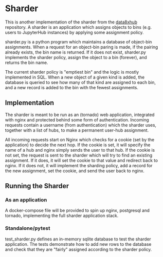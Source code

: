 # Sharder

This is another implementation of the sharder from the
[data8xhub](https://github.com/berkeley-dsep-infra/data8xhub) repository. A
sharder is an application which assigns objects to bins (e.g. users to
JupyterHub instances) by applying some assignment policy. 

sharder.py is a python program which maintains a database of object-bin
assignments. When a request for an object-bin paring is made, if the pairing
already exists, the bin name is returned. If it does not exist, sharder.py
implements the sharder policy, assign the object to a bin (forever), and returns
the bin name.

The current sharder policy is "emptiest bin" and the logic is mostly implemented
in SQL. When a new object of a given kind is added, the database is queried to
see how many of that kind are assigned to each bin, and a new record is added to
the bin with the fewest assignments.


## Implementation

The sharder is meant to be run as an (tornado) web application, integrated with
nginx and protected behind some form of authentication. Incoming requests
contain a username (from authentication) which the sharder uses, together with a
list of hubs, to make a permanent user-hub assignment.

All incoming requests start on Nginx which checks for a cookie (set by the
application) to decide the next hop. If the cookie is set, it will specify the
name of a hub and nginx simply sends the user to that hub. If the cookie is not
set, the request is sent to the sharder which will try to find an existing
assignment. If it does, it will set the cookie to that value and redirect back
to nginx. If it does not, it will implement the sharding policy, add a record
for the new assignment, set the cookie, and send the user back to nginx.

## Running the Sharder

### As an application

A docker-compose file will be provided to spin up nginx, postgresql and tornado,
implementing the full sharder application stack.

### Standalone/pytest

test_sharder.py defines an in-memory sqlite database to test the sharder
application. The tests demonstrate how to add new rows to the database and check
that they are "fairly" assigned according to the sharder policy.
